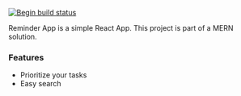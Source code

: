 [![Begin build status](https://buildstatus.begin.app/stars-qp3/status.svg)](https://begin.com)

Reminder App is a simple React App.
This project is part of a MERN solution.

### Features
- Prioritize your tasks
- Easy search